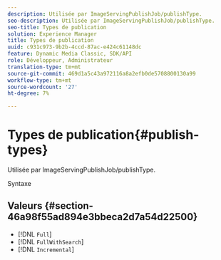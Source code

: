 ```yaml
---
description: Utilisée par ImageServingPublishJob/publishType.
seo-description: Utilisée par ImageServingPublishJob/publishType.
seo-title: Types de publication
solution: Experience Manager
title: Types de publication
uuid: c931c973-9b2b-4ccd-87ac-e424c61148dc
feature: Dynamic Media Classic, SDK/API
role: Développeur, Administrateur
translation-type: tm+mt
source-git-commit: 469d1a5c43a972116a8a2efb0de5708800130a99
workflow-type: tm+mt
source-wordcount: '27'
ht-degree: 7%

---
```



# Types de publication{#publish-types}

Utilisée par ImageServingPublishJob/publishType.

Syntaxe

## Valeurs {#section-46a98f55ad894e3bbeca2d7a54d22500}

* [!DNL `Full`]
* [!DNL `FullWithSearch`]
* [!DNL `Incremental`]


